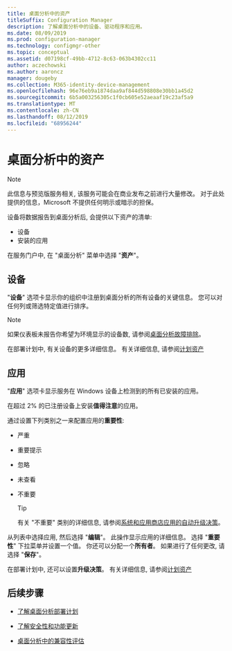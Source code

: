 ```yaml
---
title: 桌面分析中的资产
titleSuffix: Configuration Manager
description: 了解桌面分析中的设备、驱动程序和应用。
ms.date: 08/09/2019
ms.prod: configuration-manager
ms.technology: configmgr-other
ms.topic: conceptual
ms.assetid: d07198cf-49bb-4712-8c63-063b4302cc11
author: aczechowski
ms.author: aaroncz
manager: dougeby
ms.collection: M365-identity-device-management
ms.openlocfilehash: 96e76eb9a1874daa9af844d598808e30bb1a45d2
ms.sourcegitcommit: 6b5a003256305c1f0cb605e52aeaaf19c23af5a9
ms.translationtype: MT
ms.contentlocale: zh-CN
ms.lasthandoff: 08/12/2019
ms.locfileid: "68956244"
---
```

# <a name="assets-in-desktop-analytics"></a>桌面分析中的资产

> [!Note]  
> 此信息与预览版服务相关, 该服务可能会在商业发布之前进行大量修改。 对于此处提供的信息，Microsoft 不提供任何明示或暗示的担保。  

设备将数据报告到桌面分析后, 会提供以下资产的清单:

- 设备
- 安装的应用  

在服务门户中, 在 "桌面分析" 菜单中选择 "**资产**"。


## <a name="devices"></a>设备

"**设备**" 选项卡显示你的组织中注册到桌面分析的所有设备的关键信息。 您可以对任何列或筛选特定值进行排序。

> [!NOTE]  
> 如果仪表板未报告你希望为环境显示的设备数, 请参阅[桌面分析故障排除](/sccm/desktop-analytics/troubleshooting)。  

在部署计划中, 有关设备的更多详细信息。 有关详细信息, 请参阅[计划资产](/sccm/desktop-analytics/about-deployment-plans#plan-assets)

## <a name="apps"></a>应用

"**应用**" 选项卡显示服务在 Windows 设备上检测到的所有已安装的应用。

在超过 2% 的已注册设备上安装**值得注意**的应用。

通过设置下列类别之一来配置应用的**重要性**:

- 严重
- 重要提示
- 忽略
- 未查看
- 不重要<!-- 3587232 -->

    > [!Tip]
    > 有关 "不重要" 类别的详细信息, 请参阅[系统和应用商店应用的自动升级决策](/sccm/desktop-analytics/about-deployment-plans#bkmk_plan-autoapp)。

从列表中选择应用, 然后选择 "**编辑**"。 此操作显示应用的详细信息。 选择 "**重要性**" 下拉菜单并设置一个值。 你还可以分配一个**所有者**。 如果进行了任何更改, 请选择 "**保存**"。

在部署计划中, 还可以设置**升级决策**。 有关详细信息, 请参阅[计划资产](/sccm/desktop-analytics/about-deployment-plans#plan-assets)


## <a name="next-steps"></a>后续步骤

- [了解桌面分析部署计划](/sccm/desktop-analytics/about-deployment-plans)  

- [了解安全性和功能更新](/sccm/desktop-analytics/about-updates)  

- [桌面分析中的兼容性评估](/sccm/desktop-analytics/compat-assessment)  
